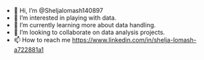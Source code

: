 - 👋 Hi, I’m @Sheljalomash140897
- 👀 I’m interested in playing with data.
- 🌱 I’m currently learning more about data handling.
- 💞️ I’m looking to collaborate on data analysis projects.
- 📫 How to reach me https://www.linkedin.com/in/shelja-lomash-a722881a1

<!---
Sheljalomash140897/Sheljalomash140897 is a ✨ special ✨ repository because its `README.md` (this file) appears on your GitHub profile.
You can click the Preview link to take a look at your changes.
--->

